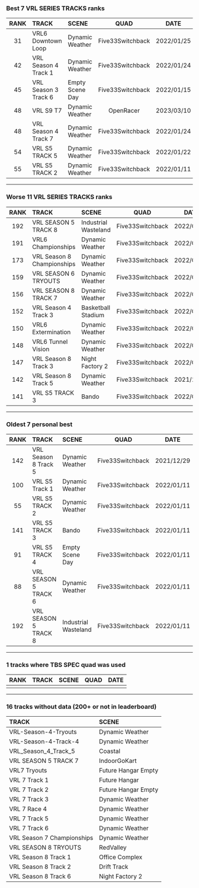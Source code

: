 ### Best 7 VRL SERIES TRACKS ranks
|RANK|TRACK|SCENE|QUAD|DATE|
|:---:|:---|:---|:---:|:---:|
|31|VRL6 Downtown Loop|Dynamic Weather|Five33Switchback|2022/01/25|
|42|VRL Season 4 Track 1|Dynamic Weather|Five33Switchback|2022/01/24|
|45|VRL Season 3 Track 6|Empty Scene Day|Five33Switchback|2022/01/15|
|48|VRL S9 T7|Dynamic Weather|OpenRacer|2023/03/10|
|48|VRL Season 4 Track 7|Dynamic Weather|Five33Switchback|2022/01/24|
|54|VRL S5 TRACK 5|Dynamic Weather|Five33Switchback|2022/01/22|
|55|VRL S5 TRACK 2|Dynamic Weather|Five33Switchback|2022/01/11|
---
### Worse 11 VRL SERIES TRACKS ranks
|RANK|TRACK|SCENE|QUAD|DATE|
|:---:|:---|:---|:---:|:---:|
|192|VRL SEASON 5 TRACK 8|Industrial Wasteland|Five33Switchback|2022/01/11|
|191|VRL6 Championships|Dynamic Weather|Five33Switchback|2022/01/25|
|173|VRL Season 8 Championships|Dynamic Weather|Five33Switchback|2022/02/16|
|159|VRL SEASON 6 TRYOUTS|Dynamic Weather|Five33Switchback|2022/01/12|
|156|VRL SEASON 8 TRACK 7|Dynamic Weather|Five33Switchback|2022/01/23|
|152|VRL Season 4 Track 3|Basketball Stadium|Five33Switchback|2022/01/24|
|150|VRL6 Extermination|Dynamic Weather|Five33Switchback|2022/01/25|
|148|VRL6 Tunnel Vision|Dynamic Weather|Five33Switchback|2022/01/25|
|147|VRL Season 8 Track 3|Night Factory 2|Five33Switchback|2022/01/25|
|142|VRL Season 8 Track 5|Dynamic Weather|Five33Switchback|2021/12/29|
|141|VRL S5 TRACK 3|Bando|Five33Switchback|2022/01/11|
---
### Oldest 7 personal best
|RANK|TRACK|SCENE|QUAD|DATE|
|:---:|:---|:---|:---:|:---:|
|142|VRL Season 8 Track 5|Dynamic Weather|Five33Switchback|2021/12/29|
|100|VRL S5 Track 1|Dynamic Weather|Five33Switchback|2022/01/11|
|55|VRL S5 TRACK 2|Dynamic Weather|Five33Switchback|2022/01/11|
|141|VRL S5 TRACK 3|Bando|Five33Switchback|2022/01/11|
|91|VRL S5 TRACK 4|Empty Scene Day|Five33Switchback|2022/01/11|
|88|VRL SEASON 5 TRACK 6|Dynamic Weather|Five33Switchback|2022/01/11|
|192|VRL SEASON 5 TRACK 8|Industrial Wasteland|Five33Switchback|2022/01/11|
---
### 1 tracks where TBS SPEC quad was used
|RANK|TRACK|SCENE|QUAD|DATE|
|:---:|:---|:---|:---:|:---:|
||||||
---
### 16 tracks without data (200+ or not in leaderboard)
|TRACK|SCENE|
|:---|:---|
|VRL-Season-4-Tryouts|Dynamic Weather|
|VRL-Season-4-Track-4|Dynamic Weather|
|VRL_Season_4_Track_5|Coastal|
|VRL SEASON 5 TRACK 7|IndoorGoKart|
|VRL7 Tryouts|Future Hangar Empty|
|VRL 7 Track 1|Future Hangar|
|VRL 7 Track 2|Future Hangar Empty|
|VRL 7 Track 3|Dynamic Weather|
|VRL 7 Race 4|Dynamic Weather|
|VRL 7 Track 5|Dynamic Weather|
|VRL 7 Track 6|Dynamic Weather|
|VRL Season 7 Championships|Dynamic Weather|
|VRL SEASON 8 TRYOUTS|RedValley|
|VRL Season 8 Track 1|Office Complex|
|VRL Season 8 Track 2|Drift Track|
|VRL Season 8 Track 6|Night Factory 2|
